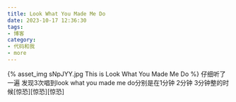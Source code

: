 ```yaml
---
title: Look What You Made Me Do
date: 2023-10-17 12:36:30
tags:
- 博客
category:
- 代码和我
- more
---
```

{% asset_img sNpJYY.jpg This is Look What You Made Me Do %}
仔细听了一遍 发现3次唱到look what you made me do分别是在1分钟 2分钟 3分钟整的时候[惊恐][惊恐][惊恐]
